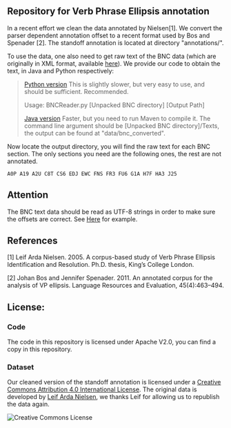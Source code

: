 Repository for Verb Phrase Ellipsis annotation
-------------------------------------------------

In a recent effort we clean the data annotated by Nielsen[1]. We convert the parser dependent annotation offset to a recent format used by Bos and Spenader [2]. The standoff annotation is located at directory "annotations/".

To use the data, one also need to get raw text of the BNC data (which are originally in XML format, available [here](http://ota.ox.ac.uk/desc/2554)). We provide our code to obtain the text, in Java and Python respectively:

> [Python version](https://github.com/hunterhector/VerbPhraseEllipsis/blob/master/src/main/python/BNCReader.py)
> This is slightly slower, but very easy to use, and should be
> sufficient. Recommended.
> 
> Usage: BNCReader.py [Unpacked BNC directory] [Output Path]
> 
> [Java version](https://github.com/hunterhector/VerbPhraseEllipsis/blob/master/src/main/java/edu/cmu/cs/lti/neilson/annotation/BNCAsPlainText.java)
> Faster, but you need to run Maven to compile it. The command line
> argument should be [Unpacked BNC directory]/Texts, the output can be
> found at "data/bnc_converted".

Now locate the output directory, you will find the raw text for each BNC section. The only sections you need are the following ones, the rest are not annotated.

    A0P A19 A2U C8T CS6 EDJ EWC FNS FR3 FU6 G1A H7F HA3 J25

## Attention
The BNC text data should be read as UTF-8 strings in order to make sure the offsets are correct. See [Here](https://github.com/hunterhector/VerbPhraseEllipsis/blob/master/src/main/python/Validate.py#L39) for example.

References
----------

[1] Leif Arda Nielsen. 2005. A corpus-based study of Verb Phrase Ellipsis Identification and Resolution. Ph.D. thesis, King’s College London.

[2] Johan Bos and Jennifer Spenader. 2011. An annotated corpus for the analysis of VP ellipsis. Language Resources and Evaluation, 45(4):463–494.

License:
--------

### Code
The code in this repository is licensed under Apache V2.0, you can find a copy in this repository.

### Dataset
Our cleaned version of the standoff annotation is licensed under a [Creative Commons Attribution 4.0 International License](http://creativecommons.org/licenses/by/4.0/). The original data is developed by [Leif Arda Nielsen](https://sites.google.com/site/leifardanielsen/vpe-dataset-and-code), we thanks Leif for allowing us to republish the data again.

![Creative Commons License](https://i.creativecommons.org/l/by/4.0/88x31.png)



